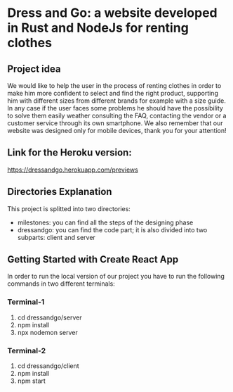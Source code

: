 # Dress and Go: a website developed in Rust and NodeJs for renting clothes

## Project idea
We would like to help the user in the process of renting clothes in order to make him more confident to select and find the right product, supporting him with different sizes from different brands for example with a size guide. In any case if the user faces some problems he should have the possibility to solve them easily weather consulting the FAQ, contacting the vendor or a customer service through its own smartphone. We also remember that our website was designed only for mobile devices, thank you for your attention! 

## Link for the Heroku version:
https://dressandgo.herokuapp.com/previews

## Directories Explanation
This project is splitted into two directories: 
  - milestones: you can find all the steps of the designing phase
  - dressandgo: you can find the code part; it is also divided into two subparts: client and server
  
## Getting Started with Create React App
In order to run the local version of our project you have to run the following commands in two different terminals:

### Terminal-1
1. cd dressandgo/server
2. npm install
3. npx nodemon server


### Terminal-2
1. cd dressandgo/client
2. npm install
3. npm start

